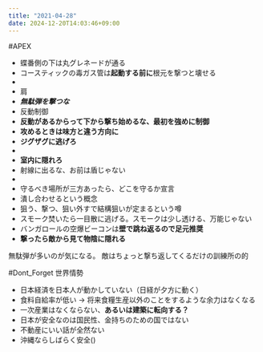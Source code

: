 ```yaml
---
title: "2021-04-28"
date: 2024-12-20T14:03:46+09:00
---
```

#APEX

- 蝶番側の下は丸グレネードが通る
- コースティックの毒ガス管は**起動する前に**根元を撃つと壊せる
-
- 肩
- ***無駄弾を撃つな***
- 反動制御
- **反動があるからって下から撃ち始めるな、最初を強めに制御**
- **攻めるときは味方と違う方向に**
- **ジグザグに逃げろ**
-
- **室内に隠れろ**
- 射線に出るな、お前は盾じゃない
-
- 守るべき場所が三方あったら、どこを守るか宣言
- 潰し合わせるという概念
- 狙う、撃つ、狙い外すで結構狙いが定まるという噂
- スモーク焚いたら一目散に逃げる。スモークは少し透ける、万能じゃない
- バンガロールの空爆ビーコンは**壁で跳ね返るので足元推奨**
- **撃ったら敵から見て物陰に隠れる**


無駄弾が多いのが気になる。
敵はちょっと撃ち返してくるだけの訓練所の的




#Dont_Forget 
世界情勢
- 日本経済を日本人が動かしていない（日経が夕方に動く）
- 食料自給率が低い → 将来食糧生産以外のことをするような余力はなくなる
- 一次産業はなくならない、**あるいは建築に転向する？**
- 日本が安全なのは国民性、金持ちのための国ではない
- 不動産にいい話が全然ない
- 沖縄ならしばらく安全()
